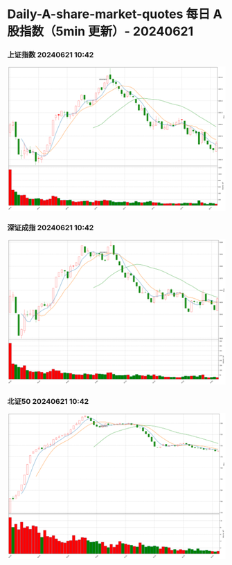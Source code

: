 
# Daily-A-share-market-quotes 每日 A 股指数（5min 更新）- 20240621

### 上证指数 20240621 10:42
![](./fig/2024/6/20240621-sh000001.png)

### 深证成指 20240621 10:42
![](./fig/2024/6/20240621-sz399001.png)

### 北证50 20240621 10:42
![](./fig/2024/6/20240621-bj899050.png)
